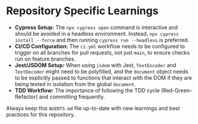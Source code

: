 

# Repository Specific Learnings

*   **Cypress Setup:** The `npx cypress open` command is interactive and should be avoided in a headless environment. Instead, `npx cypress install --force` and then running `cypress run --headless` is preferred.
*   **CI/CD Configuration:** The `ci.yml` workflow needs to be configured to trigger on all branches for pull requests, not just `main`, to ensure checks run on feature branches.
*   **Jest/JSDOM Setup:** When using `jsdom` with Jest, `TextEncoder` and `TextDecoder` might need to be polyfilled, and the `document` object needs to be explicitly passed to functions that interact with the DOM if they are being tested in isolation from the global `document`.
*   **TDD Workflow:** The importance of following the TDD cycle (Red-Green-Refactor) and committing frequently.

Always keep this `AGENTS.md` file up-to-date with new learnings and best practices for this repository.
